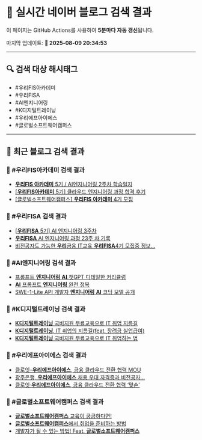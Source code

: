 # 🚀 실시간 네이버 블로그 검색 결과

이 페이지는 GitHub Actions를 사용하여 **5분마다 자동 갱신**됩니다.

마지막 업데이트: **📅 2025-08-09 20:34:53**

---

## 🔍 검색 대상 해시태그
- #우리FIS아카데미
- #우리FISA
- #AI엔지니어링
- #K디지털트레이닝
- #우리에프아이에스
- #글로벌소프트웨어캠퍼스

---

## 📝 최근 블로그 검색 결과

### 🔹 #우리FIS아카데미 검색 결과
- [<b>우리FIS 아카데미</b> 5기 / AI엔지니어링 2주차 학습일지](https://blog.naver.com/tlsehdgh4162/223932387802)
- [[<b>우리FIS아카데미</b> 5기] 클라우드 엔지니어링 과정 합격 후기](https://blog.naver.com/riverchoi2523/223889627584)
- [[글로벌소프트웨어캠퍼스] <b>우리FIS 아카데미</b> 4기 모집](https://blog.naver.com/mijeong_park/223635020250)

### 🔹 #우리FISA 검색 결과
- [[<b>우리FISA</b> 5기] AI 엔지니어링 3주차](https://blog.naver.com/tobying/223940295174)
- [<b>우리FISA</b> AI 엔지니어링 과정 23주 차 기록](https://blog.naver.com/erika0809/223899950801)
- [비전공자도 가능한 <b>우리</b>금융 IT교육 <b>우리FISA</b>4기 모집중 정보... ](https://blog.naver.com/ndu2002/223658094168)

### 🔹 #AI엔지니어링 검색 결과
- [프롬프트 <b>엔지니어링</b> <b>AI</b>,챗GPT 디테일한 커리큘럼](https://blog.naver.com/apple516/223786155486)
- [<b>AI</b> 프롬프트 <b>엔지니어링</b> 완전 정복](https://blog.naver.com/kut_da_92/223957116551)
- [SWE-1-Lite API 개발자 <b>엔지니어링</b> <b>AI</b> 코딩 모델 공개](https://kwangho.tistory.com/531553)

### 🔹 #K디지털트레이닝 검색 결과
- [<b>K디지털트레이닝</b> 국비지원 무료교육으로 IT 취업 지름길](https://blog.naver.com/q1640/223949932329)
- [<b>K디지털트레이닝</b>, IT 취업의 지름길(feat. 장려금 실업급여)](https://blog.naver.com/smgong00/223945534049)
- [<b>K디지털트레이닝</b> 국비지원 무료교육으로 IT 취업하는 법](https://blog.naver.com/xavisnet/223934531739)

### 🔹 #우리에프아이에스 검색 결과
- [클로잇-<b>우리에프아이에스</b>, 금융 클라우드 전환 협력 MOU](https://blog.naver.com/cengroup-pr/223753537100)
- [광주은행, <b>우리에프아이에스</b> 채용 우대 자격증과 비전공자... ](https://blog.naver.com/giveapeck/223621025743)
- [클로잇·<b>우리에프아이에스</b>, 금융 클라우드 전환 협력 ‘맞손’](https://blog.naver.com/bon-media/223651852223)

### 🔹 #글로벌소프트웨어캠퍼스 검색 결과
- [<b>글로벌소프트웨어캠퍼스</b> 교육이 궁금하다면!](https://blog.naver.com/kkky1015/223168661875)
- [<b>글로벌소프트웨어캠퍼스</b>에서 취업을 준비하는 방법](https://blog.naver.com/mtpolice/223167777639)
- [개발자가 될 수 있는 방법! Feat. <b>글로벌소프트웨어캠퍼스</b>](https://blog.naver.com/tnqls3019/223165893921)
